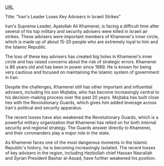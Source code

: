<a href="https://www.reuters.com/world/middle-east/iran-leader-khamenei-sees-his-inner-circle-hollowed-out-by-israel-2025-06-17/">URL</a>

<p>Title: "Iran's Leader Loses Key Advisers in Israeli Strikes"</p>
<p>Iran's Supreme Leader, Ayatollah Ali Khamenei, is facing a difficult time after several of his top military and security advisers were killed in Israeli air strikes. These advisers were important members of Khamenei's inner circle, which is made up of about 15-20 people who are extremely loyal to him and the Islamic Republic.</p>
<p>The loss of these key advisers has created big holes in Khamenei's inner circle and has raised concerns about the risk of strategic errors. Khamenei is 86 years old and has been in power since 1989. He is known for being very cautious and focused on maintaining the Islamic system of government in Iran.</p>
<p>Despite the challenges, Khamenei still has other important and influential advisers, including his son Mojtaba, who has become increasingly central to his decision-making process over the past 20 years. Mojtaba has built close ties with the Revolutionary Guards, which gives him added leverage across Iran's political and security apparatus.</p>
<p>The recent losses have also weakened the Revolutionary Guards, which is a powerful military organization that Khamenei has relied on for both internal security and regional strategy. The Guards answer directly to Khamenei, and their commanders play a major role in the state.</p>
<p>As Khamenei faces one of the most dangerous moments in the Islamic Republic's history, he is becoming increasingly isolated. The recent losses of key advisers in the region, including Hezbollah chief Hassan Nasrallah and Syrian President Bashar al-Assad, have further weakened his position.</p>